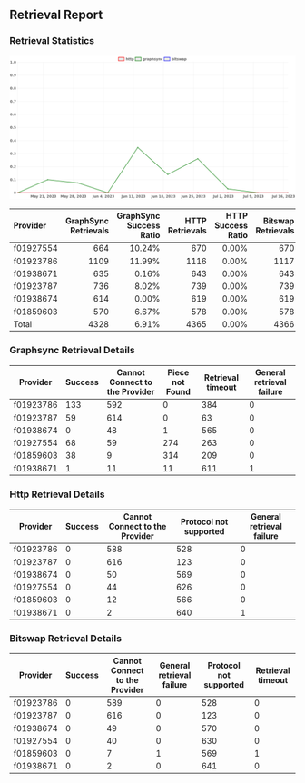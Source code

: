 ## Retrieval Report
### Retrieval Statistics
<img src="https://raw.githubusercontent.com/data-preservation-programs/filplus-checker-assets/main/filecoin-project/filecoin-plus-large-datasets/issues/1929/1689738239536.png"/>

| Provider  | GraphSync Retrievals | GraphSync Success Ratio | HTTP Retrievals | HTTP Success Ratio | Bitswap Retrievals | Bitswap Success Ratio |
| :-------- | -------------------: | ----------------------: | --------------: | -----------------: | -----------------: | --------------------: |
| f01927554 |                  664 |                  10.24% |             670 |              0.00% |                670 |                 0.00% |
| f01923786 |                 1109 |                  11.99% |            1116 |              0.00% |               1117 |                 0.00% |
| f01938671 |                  635 |                   0.16% |             643 |              0.00% |                643 |                 0.00% |
| f01923787 |                  736 |                   8.02% |             739 |              0.00% |                739 |                 0.00% |
| f01938674 |                  614 |                   0.00% |             619 |              0.00% |                619 |                 0.00% |
| f01859603 |                  570 |                   6.67% |             578 |              0.00% |                578 |                 0.00% |
| Total     |                 4328 |                   6.91% |            4365 |              0.00% |               4366 |                 0.00% |

### Graphsync Retrieval Details
| Provider  | Success | Cannot Connect to the Provider | Piece not Found | Retrieval timeout | General retrieval failure |
| --------- | ------- | ------------------------------ | --------------- | ----------------- | ------------------------- |
| f01923786 | 133     | 592                            | 0               | 384               | 0                         |
| f01923787 | 59      | 614                            | 0               | 63                | 0                         |
| f01938674 | 0       | 48                             | 1               | 565               | 0                         |
| f01927554 | 68      | 59                             | 274             | 263               | 0                         |
| f01859603 | 38      | 9                              | 314             | 209               | 0                         |
| f01938671 | 1       | 11                             | 11              | 611               | 1                         |

### Http Retrieval Details
| Provider  | Success | Cannot Connect to the Provider | Protocol not supported | General retrieval failure |
| --------- | ------- | ------------------------------ | ---------------------- | ------------------------- |
| f01923786 | 0       | 588                            | 528                    | 0                         |
| f01923787 | 0       | 616                            | 123                    | 0                         |
| f01938674 | 0       | 50                             | 569                    | 0                         |
| f01927554 | 0       | 44                             | 626                    | 0                         |
| f01859603 | 0       | 12                             | 566                    | 0                         |
| f01938671 | 0       | 2                              | 640                    | 1                         |

### Bitswap Retrieval Details
| Provider  | Success | Cannot Connect to the Provider | General retrieval failure | Protocol not supported | Retrieval timeout |
| --------- | ------- | ------------------------------ | ------------------------- | ---------------------- | ----------------- |
| f01923786 | 0       | 589                            | 0                         | 528                    | 0                 |
| f01923787 | 0       | 616                            | 0                         | 123                    | 0                 |
| f01938674 | 0       | 49                             | 0                         | 570                    | 0                 |
| f01927554 | 0       | 40                             | 0                         | 630                    | 0                 |
| f01859603 | 0       | 7                              | 1                         | 569                    | 1                 |
| f01938671 | 0       | 2                              | 0                         | 641                    | 0                 |

